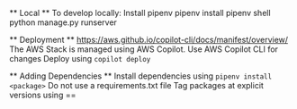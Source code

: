 ** Local **
To develop locally:
Install pipenv
pipenv install
pipenv shell
python manage.py runserver

** Deployment **
https://aws.github.io/copilot-cli/docs/manifest/overview/
The AWS Stack is managed using AWS Copilot.
Use AWS Copilot CLI for changes
Deploy using `copilot deploy`

** Adding Dependencies **
Install dependencies using `pipenv install <package>`
Do not use a requirements.txt file
Tag packages at explicit versions using ==

